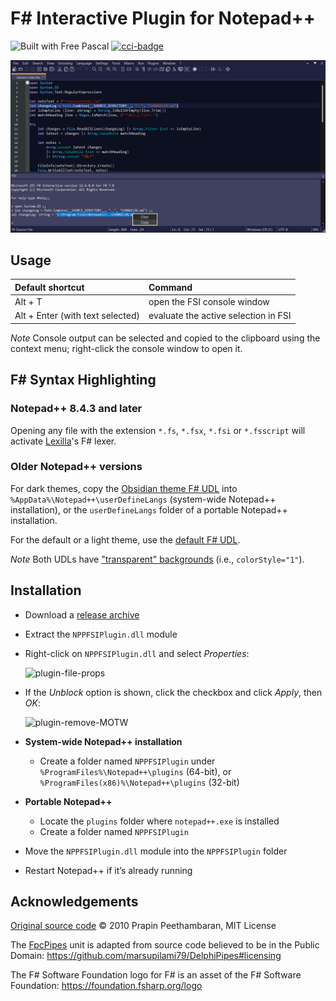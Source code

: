 # F# Interactive Plugin for Notepad++

![Built with Free Pascal][fpc] [![cci-badge][]][cci-status]

![NPPFSIPlugin-v0.2.0.0-x64-dark](https://raw.githubusercontent.com/rdipardo/NPPFSIPlugin/media/rel/NPPFSIPlugin-v0.2-x64..png)

## Usage

| Default shortcut                 | Command                                |
| :------------------------------- | :------------------------------------- |
| Alt + T                          | open the FSI console window            |
| Alt + Enter (with text selected) | evaluate the active selection in FSI   |

*Note*
Console output can be selected and copied to the clipboard using the context menu; right-click the console window to open it.

## F# Syntax Highlighting
### Notepad++ 8.4.3 and later

Opening any file with the extension `*.fs`, `*.fsx`, `*.fsi` or `*.fsscript` will activate [Lexilla]'s F# lexer.

### Older Notepad++ versions

For dark themes, copy the [Obsidian theme F# UDL] into `%AppData%\Notepad++\userDefineLangs` (system-wide Notepad++ installation),
or the `userDefineLangs` folder of a portable Notepad++ installation.

For the default or a light theme, use the [default F# UDL].

*Note*
Both UDLs have ["transparent" backgrounds] (i.e., `colorStyle="1"`).

## Installation

- Download a [release archive]
- Extract the `NPPFSIPlugin.dll` module
- Right-click on `NPPFSIPlugin.dll` and select *Properties*:

  <img src="https://i.ibb.co/HhCgcmT/NPPFSIPlugin-file-props.png" alt="plugin-file-props" border="0" width="375"/>

- If the *Unblock* option is shown, click the checkbox and click *Apply*, then *OK*:

  <img src="https://i.ibb.co/C77Wmfx/NPPFSIPlugin-MOTW.png" alt="plugin-remove-MOTW" border="0" width="425"/>

- __System-wide Notepad++ installation__
  + Create a folder named `NPPFSIPlugin` under `%ProgramFiles%\Notepad++\plugins` (64-bit),
    or `%ProgramFiles(x86)%\Notepad++\plugins` (32-bit)

- __Portable Notepad++__
  + Locate the `plugins` folder where `notepad++.exe` is installed
  + Create a folder named `NPPFSIPlugin`

- Move the `NPPFSIPlugin.dll` module into the `NPPFSIPlugin` folder
- Restart Notepad++ if it’s already running

## Acknowledgements

[Original source code] &copy; 2010 Prapin Peethambaran, MIT License

The [FpcPipes] unit is adapted from source code believed to be in the Public Domain: <https://github.com/marsupilami79/DelphiPipes#licensing>

The F# Software Foundation logo for F# is an asset of the F# Software Foundation: <https://foundation.fsharp.org/logo>

[Original source code]: https://github.com/ppv/NPPFSIPlugin
[FpcPipes]: https://github.com/rdipardo/NPPFSIPlugin/blob/master/Source/Plugin/Src/FpcPipes.pas
[Lexilla]: https://github.com/ScintillaOrg/lexilla
[Obsidian theme F# UDL]: https://gist.github.com/rdipardo/e500e0e9053e8556350802cf8ab06583
[default F# UDL]: https://gist.github.com/rdipardo/ede4aed93542286f36d21051b8b51238
[release archive]: https://github.com/rdipardo/NPPFSIPlugin/releases
["transparent" backgrounds]: https://github.com/notepad-plus-plus/notepad-plus-plus/issues/9649#issuecomment-832205177
[cci-status]: https://circleci.com/gh/rdipardo/NPPFSIPlugin
[cci-badge]: https://circleci.com/gh/rdipardo/NPPFSIPlugin.svg?style=svg
[fpc]: https://img.shields.io/github/languages/top/rdipardo/NPPFSIPlugin?style=flat-square&color=lightblue&label=Free%20Pascal
